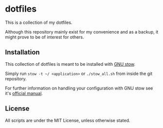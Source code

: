 dotfiles
========
This is a collection of my dotfiles.

Although this repository mainly exist for my convenience and as a
backup, it might prove to be of interest for others.

Installation
------------
This collection of dotfiles is meant to be installed with
[GNU stow](http://www.gnu.org/software/stow/).

Simply run `stow -t ~/ <application>` or `./stow_all.sh`
from inside the git repository.

For further information on handling your configuration with GNU stow see it's
[official manual](https://www.gnu.org/software/stow/manual/).

License
-------
All scripts are under the MIT License, unless otherwise stated.
